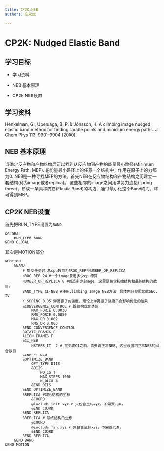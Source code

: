 ```yaml
---
title: CP2K:NEB
authors: 庄永斌

---
```


# CP2K: Nudged Elastic Band

## 学习目标

- 学习资料

- NEB 基本原理

- CP2K NEB设置


## 学习资料

Henkelman, G., Uberuaga, B. P. & Jónsson, H. A climbing image nudged elastic band method for finding saddle points and minimum energy paths. J Chem Phys 113, 9901–9904 (2000).

## NEB 基本原理  

当确定反应物和产物结构后可以找到从反应物到产物的能量最小路径(Minimum Energy Path, MEP). 在能量最小路径上的任意一个结构中，作用在原子上的力都为0. NEB是一种寻找MEP的方法。首先NEB在反应物结构和产物结构之间建立一套结构(称为image或者replica)。 这些相邻的image之间用弹簧力连接(spring force)，形成一条类橡皮筋(Elastic Band)的构造。通过最小化这个Band的力，即可得到MEP。

## CP2K NEB设置

首先把RUN_TYPE设置为`BAND`
```cp2k
&GLOBAL
    RUN_TYPE BAND
&END GLOBAL
```

其次是MOTION部分
```cp2k
&MOTION
    &BAND
        # 提交任务时 总cpu数目为NROC_REP*NUMBER_OF_REPLICA
        NROC_REP 24 #一个image要用多少cpu来算
        NUMBER_OF_REPLICA 8 #创造多少image, 这里是包含初始结构和最终结构的数目。 
        BAND_TYPE CI-NEB #使用Climbing Image NEB方法，具体内容参照文献SEC. IV
        K_SPRING 0.05 弹簧振子的强度，理论上弹簧振子强度不会影响优化的结果
        &CONVERGENCE_CONTROL # 跟结构优化类似
            MAX_FORCE 0.0030
            RMS_FORCE 0.0050
            MAX_DR 0.002
            RMS_DR 0.005
        &END CONVERGENCE_CONTROL
        ROTATE_FRAMES F
        ALIGN_FRAMES F
        &CI_NEB 
            NSTEPS_IT  2 # 在变成CI之前，需要跑正常NEB, 这里设置跑正常NEB的回合数目
        &END CI_NEB
        &OPTIMIZE_BAND
            OPT_TYPE DIIS
            &DIIS
                NO_LS T
                MAX_STEPS 1000
                N_DIIS 3
            &END DIIS
        &END OPTIMIZE_BAND
        &REPLICA #初始结构的坐标
            &COORD
            @include init.xyz # 只包含坐标xyz，不需要元素，
            &END COORD
        &END REPLICA
        &REPLICA # 最终结构的坐标
            &COORD
            @include fin.xyz # 只包含坐标xyz，不需要元素，
            &END COORD
        &END REPLICA
    &END BAND
&END MOTION
```
